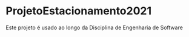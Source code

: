 # ProjetoEstacionamento2021 

Este projeto é usado ao longo da Disciplina de Engenharia de Software
